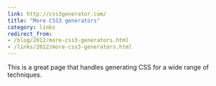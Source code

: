 ```yaml
---
link: http://css3generator.com/
title: "More CSS3 generators"
category: links
redirect_from:
- /blog/2012/more-css3-generators.html
- /links/2012/more-css3-generators.html
---
```


This is a great page that handles generating CSS for a wide range of
techniques.
